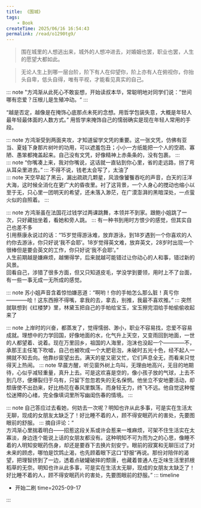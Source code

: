 ```yaml
---
title: 《围城》
tags:
    - Book
createTime: 2025/06/16 16:54:43
permalink: /read/o1290tg9/
---
```

> 围在城里的人想逃出来，城外的人想冲进去，对婚姻也罢，职业也罢，人生的愿望大都如此。  

> 无论人生上到哪一层台阶，阶下有人在仰望你，阶上亦有人在俯视你，你抬头自卑，低头自得，唯有平视，才能看见真实的自己。


::: note "方鸿渐从此死心不敢妄想，开始读叔本华，常聪明地对同学们说：”世间哪有恋爱？压根儿是生殖冲动。“
:::

“越是否定，越像是在掩饰心底那点未死的念想。用哲学包装失意，大概是年轻人最年轻最体面的人数方式。”
用哲学来掩饰自己的懦弱确实是现在年轻人常用的手段。  

::: note 方鸿渐受到两面夹攻，才知道留学文凭的重要。这一张文凭，仿佛有亚当、夏娃下身那片树叶的功用，可以遮羞包丑；小小一方纸能把一个人的空疏、寡陋、愚笨都掩盖起来。自己没有文凭，好像精神上赤条条的，没有包裹。
:::  
::: note “你嘴凑上来，我对你嘴说，这话就一直钻到你心里，省的走远路，拐了弯从耳朵里进去。”
:::
不得不说，钱老太会写了，太油了  
::: note 天空早起了黑云，漏出疏疏几颗星，风浪像饕餮吞吃的声音，白天的汪洋大海，这时候全消化在更广大的昏夜里。衬了这背景，一个人身心的搅动也缩小以至于无，只心里一团明天的希望，还未落入渺茫，在广漠澎湃的黑暗深处，一点萤火似的自照着。
:::  

::: note 方鸿渐虽在法国花过钱学过两课跳舞，本领并不到家。跟鲍小姐跳了一次，只好藏拙坐着，看她和旁人跳。
:::
有一种书到用时方恨少的感觉，但其实自己也差不多  
引用蔡康永说过的话：“15岁觉得游泳难，放弃游泳，到18岁遇到一个你喜欢的人约你去游泳，你只好说‘我不会耶’。18岁觉得英文难，放弃英文，28岁时出现一个很棒但是要会英文的工作，你只好说‘我不会耶’。”  
人生前期越是嫌麻烦，越懒得学，后来就越可能错过让你动心的人和事，错过新的风景。  
回看自己，涉猎了很多方面，但又只知道皮毛，学没学到要领，用时上不了台面，有一些一事无成一无所成的感觉。  

::: note 苏小姐声音含着惊怕嫌恶道：“啊哟！你的手帕怎么那么脏！真亏你————哙！这东西擦不得嘴，拿我的去，拿去，别推，我最不喜欢推。”
:::
突然就联想到《红楼梦》里，林黛玉把自己的手帕给宝玉，宝玉擦完泪给手帕偷偷收起来了

::: note 上岸时的兴奋，都蒸发了，觉得懦弱、渺小，职业不容易找，恋爱不容易成就。理想中的力学回国，好像地面的水，化气升上天空，又变雨回到地面，一世的人都望着、说着。现在万里回乡，祖国的人海里，泡沫也没起一个————不，承那王主任笔下吹嘘，自己也被吹成一个大肥皂泡，未破时五光十色，经不起人一搠就不知去向。他靠纱窗望出去。满天的星又密又忙，它们声息全无，而看来只觉得天上热闹。
::: note 早晨方醒，听见窗外树上鸟叫，无理由地高兴，无目的地期待，心似乎减轻重量，真升上去。可是这欢喜是空的，像小孩子放的气球，上去不到几尽，便爆裂归于乌有，只留下忽忽若失的无名保惘。他坐立不安地要活动，却颓唐使不出劲来，好比杨花在春风里飘荡，而身轻无力，终飞不远。他自觉这种惺忪迷殢的心绪，完全像填词里所写幽闺伤春的情境。
:::

::: note 自己答应过去看她，何妨去一次呢？明知也许从此多事，可是实在生活太无聊，现成的女朋友太缺乏了！好比睡不着的人，顾不得安眠药片的害处，先要图眼前的舒服。
:::
摘自评论：“  
方鸿渐心里揣着明白——招惹这段关系或许会惹来一堆麻烦，可架不住生活实在太寡淡，身边连个能说上话的女朋友都没有。这种明知不可为而为之的心思，像睡不着的人明知安眠药伤身，却还是要吞下去换片刻安宁。眼前的寂寞和无聊压过了对未来的顾虑，哪怕是饮鸩止渴，也先顾着眼下这口“舒服“再说。那份对陪伴的渴望，把理智挤到了一边，透着点破罐破摔的颓唐，也藏着普通人在乏味生活里抓根稻草的无奈。明知也许从此多事，可是实在生活太无聊，现成的女朋友太缺乏了！好比睡不着的人，顾不得安眠药片的害处，先要图眼前的舒服。”
::: timeline
- 开始二刷
    time=2025-09-17

:::